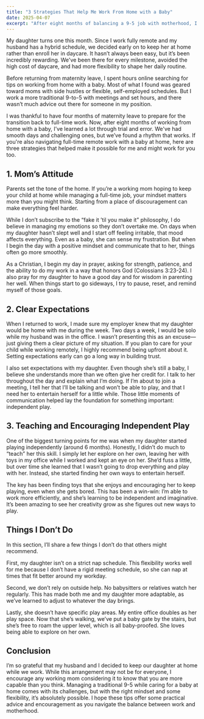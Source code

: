 ```yaml
---
title: "3 Strategies That Help Me Work From Home with a Baby"
date: 2025-04-07
excerpt: "After eight months of balancing a 9-5 job with motherhood, I’m sharing the top three strategies that have helped me successfully work from home with a baby."
---
```


My daughter turns one this month. Since I work fully remote and my husband has a hybrid schedule, we decided early on to keep her at home rather than enroll her in daycare. It hasn’t always been easy, but it’s been incredibly rewarding. We've been there for every milestone, avoided the high cost of daycare, and had more flexibility to shape her daily routine.

Before returning from maternity leave, I spent hours online searching for tips on working from home with a baby. Most of what I found was geared toward moms with side hustles or flexible, self-employed schedules. But I work a more traditional 9-to-5 with meetings and set hours, and there wasn’t much advice out there for someone in my position.

I was thankful to have four months of maternity leave to prepare for the transition back to full-time work. Now, after eight months of working from home with a baby, I’ve learned a lot through trial and error. We've had smooth days and challenging ones, but we’ve found a rhythm that works. If you're also navigating full-time remote work with a baby at home, here are three strategies that helped make it possible for me and might work for you too.

## 1. Mom’s Attitude

Parents set the tone of the home. If you’re a working mom hoping to keep your child at home while managing a full-time job, your mindset matters more than you might think. Starting from a place of discouragement can make everything feel harder.

While I don’t subscribe to the “fake it ’til you make it” philosophy, I do believe in managing my emotions so they don’t overtake me. On days when my daughter hasn’t slept well and I start off feeling irritable, that mood affects everything. Even as a baby, she can sense my frustration. But when I begin the day with a positive mindset and communicate that to her, things often go more smoothly.

As a Christian, I begin my day in prayer, asking for strength, patience, and the ability to do my work in a way that honors God (Colossians 3:23-24). I also pray for my daughter to have a good day and for wisdom in parenting her well. When things start to go sideways, I try to pause, reset, and remind myself of those goals.


## 2. Clear Expectations

When I returned to work, I made sure my employer knew that my daughter would be home with me during the week. Two days a week, I would be solo while my husband was in the office. I wasn’t presenting this as an excuse—just giving them a clear picture of my situation. If you plan to care for your child while working remotely, I highly recommend being upfront about it. Setting expectations early can go a long way in building trust.

I also set expectations with my daughter. Even though she’s still a baby, I believe she understands more than we often give her credit for. I talk to her throughout the day and explain what I’m doing. If I’m about to join a meeting, I tell her that I’ll be talking and won’t be able to play, and that I need her to entertain herself for a little while. Those little moments of communication helped lay the foundation for something important: independent play.

## 3. Teaching and Encouraging Independent Play

One of the biggest turning points for me was when my daughter started playing independently (around 6 months). Honestly, I didn’t do much to “teach” her this skill. I simply let her explore on her own, leaving her with toys in my office while I worked and kept an eye on her. She’d fuss a little, but over time she learned that I wasn’t going to drop everything and play with her. Instead, she started finding her own ways to entertain herself.

The key has been finding toys that she enjoys and encouraging her to keep playing, even when she gets bored. This has been a win-win: I’m able to work more efficiently, and she’s learning to be independent and imaginative. It’s been amazing to see her creativity grow as she figures out new ways to play.

## Things I Don’t Do

In this section, I’ll share a few things I don’t do that others might recommend.

First, my daughter isn’t on a strict nap schedule. This flexibility works well for me because I don’t have a rigid meeting schedule, so she can nap at times that fit better around my workday.

Second, we don’t rely on outside help. No babysitters or relatives watch her regularly. This has made both me and my daughter more adaptable, as we’ve learned to adjust to whatever the day brings.

Lastly, she doesn’t have specific play areas. My entire office doubles as her play space. Now that she’s walking, we’ve put a baby gate by the stairs, but she’s free to roam the upper level, which is all baby-proofed. She loves being able to explore on her own.

## Conclusion

I’m so grateful that my husband and I decided to keep our daughter at home while we work. While this arrangement may not be for everyone, I encourage any working mom considering it to know that you are more capable than you think. Managing a traditional 9-5 while caring for a baby at home comes with its challenges, but with the right mindset and some flexibility, it’s absolutely possible. I hope these tips offer some practical advice and encouragement as you navigate the balance between work and motherhood.
